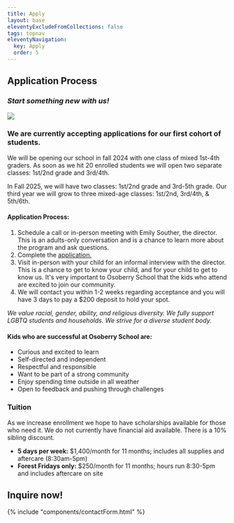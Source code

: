 ```yaml
---
title: Apply
layout: base
eleventyExcludeFromCollections: false
tags: topnav
eleventyNavigation:
  key: Apply
  order: 5
---
```


## Application Process

### _Start something new with us!_

![](/assets/uploads/dice.jpg)

### We are currently accepting applications for our first cohort of students.

We will be opening our school in fall 2024 with one class of mixed 1st-4th graders. As soon as we hit 20 enrolled students we will open two separate classes: 1st/2nd grade and 3rd/4th.

In Fall 2025, we will have two classes: 1st/2nd grade and 3rd-5th grade. Our third year we will grow to three mixed-age classes: 1st/2nd, 3rd/4th, & 5th/6th.

#### Application Process:

1. Schedule a call or in-person meeting with Emily Souther, the director. This is an adults-only conversation and is a chance to learn more about the program and ask questions.
2. Complete the [application.](https://forms.gle/YPW8pkDc4gxgxHMx8)
3. Visit in-person with your child for an informal interview with the director. This is a chance to get to know your child, and for your child to get to know us. It's very important to Osoberry School that the kids who attend are excited to join our community.
4. We will contact you within 1-2 weeks regarding acceptance and you will have 3 days to pay a $200 deposit to hold your spot.

_We value racial, gender, ability, and religious diversity. We fully support LGBTQ students and households. We strive for a diverse student body._

#### Kids who are successful at Osoberry School are:

- Curious and excited to learn
- Self-directed and independent
- Respectful and responsible
- Want to be part of a strong community
- Enjoy spending time outside in all weather
- Open to feedback and pushing through challenges

### Tuition

As we increase enrollment we hope to have scholarships available for those who need it. We do not currently have financial aid available. There is a 10% sibling discount.

- **5 days per week:** $1,400/month for 11 months; includes all supplies and aftercare (8:30am-5pm)
- **Forest Fridays only:** $250/month for 11 months; hours run 8:30-5pm and includes aftercare on site

## Inquire now!

{% include "components/contactForm.html" %}
